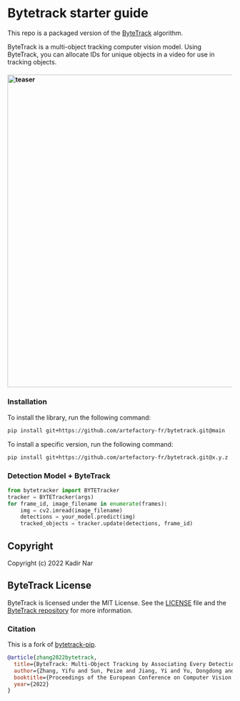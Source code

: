 # Bytetrack starter guide

This repo is a packaged version of the [ByteTrack](https://github.com/ifzhang/ByteTrack) algorithm.

ByteTrack is a multi-object tracking computer vision model. Using ByteTrack, you can allocate IDs for unique objects in a video for use in tracking objects.

<h4>
    <img width="700" alt="teaser" src="assets/traffic.gif">
</h4>

### Installation

To install the library, run the following command:

```bash
pip install git+https://github.com/artefactory-fr/bytetrack.git@main
```

To install a specific version, run the following command:

```bash
pip install git+https://github.com/artefactory-fr/bytetrack.git@x.y.z
```

### Detection Model + ByteTrack

```python
from bytetracker import BYTETracker
tracker = BYTETracker(args)
for frame_id, image_filename in enumerate(frames):
    img = cv2.imread(image_filename)
    detections = your_model.predict(img)
    tracked_objects = tracker.update(detections, frame_id)
```

## Copyright

Copyright (c) 2022 Kadir Nar

## ByteTrack License

ByteTrack is licensed under the MIT License. See the [LICENSE](LICENSE) file and the [ByteTrack repository](https://github.com/bytedance/ByteTrack) for more information.

### Citation

This is a fork of [bytetrack-pip](https://github.com/kadirnar/bytetrack-pip).

```bibtex
@article{zhang2022bytetrack,
  title={ByteTrack: Multi-Object Tracking by Associating Every Detection Box},
  author={Zhang, Yifu and Sun, Peize and Jiang, Yi and Yu, Dongdong and Weng, Fucheng and Yuan, Zehuan and Luo, Ping and Liu, Wenyu and Wang, Xinggang},
  booktitle={Proceedings of the European Conference on Computer Vision (ECCV)},
  year={2022}
}
```
